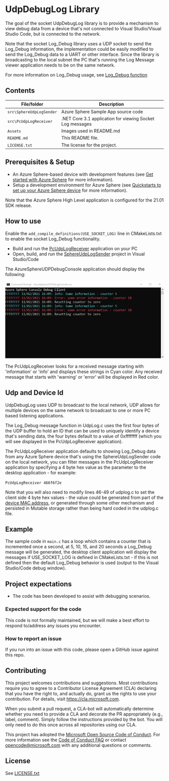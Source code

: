 # UdpDebugLog Library

The goal of the socket UdpDebugLog library is to provide a mechanism to view debug data from a device that's not connected to Visual Studio/Visual Studio Code, but is connected to the network.

Note that the socket Log_Debug library uses a UDP socket to send the Log_Debug information, the implementation could be easily modified to send the Log_Debug data to a UART or other interface. Since the library is broadcasting to the local subnet the PC that's running the Log Message viewer application needs to be on the same network.

For more information on Log_Debug usage, see [Log_Debug function](https://docs.microsoft.com/en-us/azure-sphere/reference/applibs-reference/applibs-log/function-log-debug)

## Contents

| File/folder | Description |
|-------------|-------------|
| `src\SphereUdpLogSender`       | Azure Sphere Sample App source code |
| `src\PcUdpLogReceiver`       | .NET Core 3.1 application for viewing Socket Log messages |
| `Assets`       | Images used in README.md |
| `README.md` | This README file. |
| `LICENSE.txt`   | The license for the project. |

## Prerequisites & Setup

- An Azure Sphere-based device with development features (see [Get started with Azure Sphere](https://azure.microsoft.com/en-us/services/azure-sphere/get-started/) for more information).
- Setup a development environment for Azure Sphere (see [Quickstarts to set up your Azure Sphere device](https://docs.microsoft.com/en-us/azure-sphere/install/overview) for more information).

Note that the Azure Sphere High Level application is configured for the 21.01 SDK release.

## How to use

Enable the `add_compile_definitions(USE_SOCKET_LOG)` line in CMakeLists.txt to enable the socket Log_Debug functionality.

* Build and run the [PcUdpLogReceiver](./PcUdpLogReceiver) application on your PC
* Open, build, and run the [SphereUdpLogSender](./SphereUdpLogSender) project in Visual Studio/Code

The AzureSphereUDPDebugConsole application should display the following:

![AzureSphereUDPDebugConsole image](./assets/desktop_client.png)

The PcUdpLogReceiver looks for a received message starting with 'information' or 'info' and displays these strings in Cyan color. Any received message that starts with 'warning' or 'error' will be displayed in Red color.

## Udp and Device Id
UdpDebugLog uses UDP to broadcast to the local network, UDP allows for multiple devices on the same network to broadcast to one or more PC based listening applications.

The Log_Debug message function in UdpLog.c uses the first four bytes of the UDP buffer to hold an ID that can be used to uniquely identify a device that's sending data, the four bytes default to a value of 0xffffffff (which you will see displayed in the PcUdpLogReceiver application).

The PcUdpLogReceiver application defaults to showing Log_Debug data from any Azure Sphere device that's using the SphereUdpLogSender code on the local network, you can filter messages in the PcUdpLogReceiver application by specifying a 4 byte hex value as the parameter to the desktop application - for example:

`PcUdpLogReceiver 466f6f2e`

Note that you will also need to modify lines 46-49 of udplog.c to set the client side 4 byte hex values - the value could be generated from part of the [device MAC address](https://docs.microsoft.com/en-us/azure-sphere/reference/applibs-reference/applibs-networking/function-networking-gethardwareaddress), or generated through some other mechanism and persisted in Mutable storage rather than being hard coded in the udplog.c file.

## Example

The sample code in `main.c` has a loop which contains a counter that is incremented once a second, at 5, 10, 15, and 20 seconds a Log_Debug message will be generated, the desktop client application will display the messages if USE_SOCKET_LOG is defined in CMakeLists.txt - if this is not defined then the default Log_Debug behavior is used (output to the Visual Studio/Code debug window).

## Project expectations

* The code has been developed to assist with debugging scenarios.

### Expected support for the code

This code is not formally maintained, but we will make a best effort to respond to/address any issues you encounter.

### How to report an issue

If you run into an issue with this code, please open a GitHub issue against this repo.

## Contributing

This project welcomes contributions and suggestions. Most contributions require you to
agree to a Contributor License Agreement (CLA) declaring that you have the right to,
and actually do, grant us the rights to use your contribution. For details, visit
https://cla.microsoft.com.

When you submit a pull request, a CLA-bot will automatically determine whether you need
to provide a CLA and decorate the PR appropriately (e.g., label, comment). Simply follow the
instructions provided by the bot. You will only need to do this once across all repositories using our CLA.

This project has adopted the [Microsoft Open Source Code of Conduct](https://opensource.microsoft.com/codeofconduct/).
For more information see the [Code of Conduct FAQ](https://opensource.microsoft.com/codeofconduct/faq/)
or contact [opencode@microsoft.com](mailto:opencode@microsoft.com) with any additional questions or comments.

## License

See [LICENSE.txt](./LICENSE.txt)
